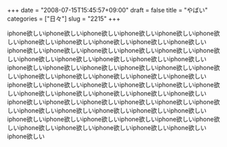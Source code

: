 +++
date = "2008-07-15T15:45:57+09:00"
draft = false
title = "やばい"
categories = ["日々"]
slug = "2215"
+++

iphone欲しいiphone欲しいiphone欲しいiphone欲しいiphone欲しいiphone欲しいiphone欲しいiphone欲しいiphone欲しいiphone欲しいiphone欲しいiphone欲しいiphone欲しいiphone欲しいiphone欲しいiphone欲しいiphone欲しいiphone欲しいiphone欲しいiphone欲しいiphone欲しいiphone欲しいiphone欲しいiphone欲しいiphone欲しいiphone欲しいiphone欲しいiphone欲しいiphone欲しいiphone欲しいiphone欲しいiphone欲しいiphone欲しいiphone欲しいiphone欲しいiphone欲しいiphone欲しいiphone欲しいiphone欲しいiphone欲しいiphone欲しいiphone欲しいiphone欲しいiphone欲しいiphone欲しいiphone欲しいiphone欲しいiphone欲しいiphone欲しいiphone欲しいiphone欲しいiphone欲しいiphone欲しいiphone欲しいiphone欲しいiphone欲しいiphone欲しいiphone欲しいiphone欲しいiphone欲しいiphone欲しいiphone欲しいiphone欲しいiphone欲しいiphone欲しいiphone欲しいiphone欲しい
